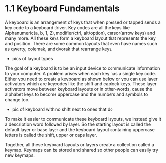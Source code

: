 # 1.1 Keyboard Fundamentals

A keyboard is an arrangement of keys that when pressed or tapped sends a key code to a keyboard driver. Key codes are all the keys like Alphanumeric(a, b, 1, 2), modifier(ctrl, alt/option), cursor(arrow keys) and many more. All these keys form a keyboard layout that represents the key and position. There are some common layouts that even have names such as qwerty, colemak, and dvorak that rearrange keys.

* pics of layout types

The goal of a keyboard is to be an input device to communicate information to your computer. A problem arises when each key has a single key code. Either you need to create a keyboard as shown below or you can use layer activators which are keycodes like the shift and caplock keys. These layer activators move between keyboard layouts or in other-words, cause the alphabet keys to become uppercase and the numbers and symbols to change too.

* pic of keyboard with no shift next to ones that do

To make it easier to communicate these keyboard layouts, we instead give it a description word followed by layer. So the starting layout is called the default layer or base layer and the keyboard layout containing uppercase letters is called the shift, upper or caps layer.

Together, all these keyboard layouts or layers create a collection called a keymap. Keymaps can be stored and shared so other people can easily try new keymaps.
